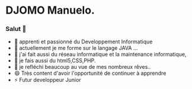 # DJOMO Manuelo.

### Salut 👋


- 🔭 apprenti et passionné du Developpement Informatique
- 🌱 actuellement je me forme sur le langage JAVA ... 
- 👯 j'ai fait aussi du réseau informatique et la maintenance informatique, 
- 🤔 je fais aussi du html5,CSS,PHP.
- 💬 je refléchi beaucoup au vue de mes nombreux rêves..
- 😄 Très content d'avoir l'opportunité de continuer à apprendre
- ⚡ Futur developpeur Junior
